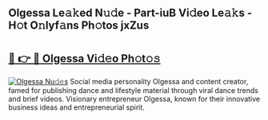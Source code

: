 ## Olgessa Le𝚊𝚔ed N𝚞𝚍e - Part-iuB Vi𝚍eo Le𝚊𝚔s - H𝚘t O𝚗lyf𝚊ns Ph𝚘tos jxZus

# <h2><a href="http://hf4997.feru.top/?c=Olgessa">🔗 👉 🔴 Olgessa Vi𝚍𝚎o Ph𝚘t𝚘𝚜</a></h2>

[![Olgessa Nu𝚍𝚎s](https://i.imgur.com/0TWrTi3.gif)](http://hf4997.feru.top/?c=Olgessa)
Social media personality Olgessa and content creator, famed for publishing dance and lifestyle material through viral dance trends and brief videos. Visionary entrepreneur Olgessa, known for their innovative business ideas and entrepreneurial spirit. 
